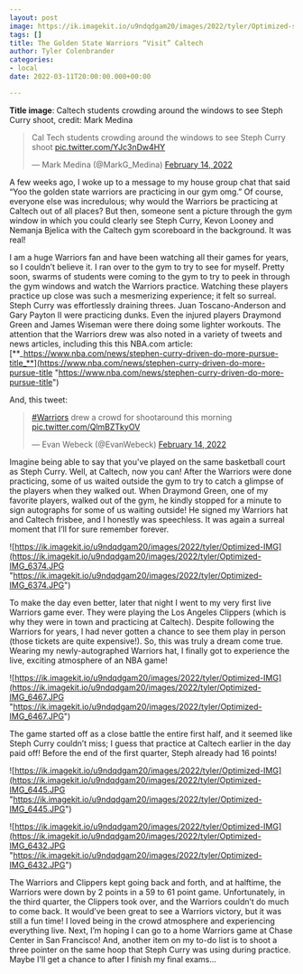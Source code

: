 ```yaml
---
layout: post
image: https://ik.imagekit.io/u9ndqdgam20/images/2022/tyler/Optimized-steph.png
tags: []
title: The Golden State Warriors “Visit” Caltech
author: Tyler Colenbrander
categories:
- local
date: 2022-03-11T20:00:00.000+00:00

---
```

**Title image**: Caltech students crowding around the windows to see Steph Curry shoot, credit: Mark Medina

<blockquote class="twitter-tweet"><p lang="en" dir="ltr">Cal Tech students crowding around the windows to see Steph Curry shoot <a href="https://t.co/YJc3nDw4HY">pic.twitter.com/YJc3nDw4HY</a></p>— Mark Medina (@MarkG_Medina) <a href="https://twitter.com/MarkG_Medina/status/1493313096076574720?ref_src=twsrc%5Etfw">February 14, 2022</a></blockquote> <script async src="https://platform.twitter.com/widgets.js" charset="utf-8"></script>

A few weeks ago, I woke up to a message to my house group chat that said “Yoo the golden state warriors are practicing in our gym omg.” Of course, everyone else was incredulous; why would the Warriors be practicing at Caltech out of all places? But then, someone sent a picture through the gym window in which you could clearly see Steph Curry, Kevon Looney and Nemanja Bjelica with the Caltech gym scoreboard in the background. It was real!

I am a huge Warriors fan and have been watching all their games for years, so I couldn’t believe it. I ran over to the gym to try to see for myself. Pretty soon, swarms of students were coming to the gym to try to peek in through the gym windows and watch the Warriors practice. Watching these players practice up close was such a mesmerizing experience; it felt so surreal. Steph Curry was effortlessly draining threes. Juan Toscano-Anderson and Gary Payton II were practicing dunks. Even the injured players Draymond Green and James Wiseman were there doing some lighter workouts. The attention that the Warriors drew was also noted in a variety of tweets and news articles, including this this NBA.com article: [**_https://www.nba.com/news/stephen-curry-driven-do-more-pursue-title_**](https://www.nba.com/news/stephen-curry-driven-do-more-pursue-title "https://www.nba.com/news/stephen-curry-driven-do-more-pursue-title")

And, this tweet:

<blockquote class="twitter-tweet"><p lang="en" dir="ltr"><a href="https://twitter.com/hashtag/Warriors?src=hash&ref_src=twsrc%5Etfw">#Warriors</a> drew a crowd for shootaround this morning <a href="https://t.co/QlmBZTkyOV">pic.twitter.com/QlmBZTkyOV</a></p>— Evan Webeck (@EvanWebeck) <a href="https://twitter.com/EvanWebeck/status/1493317488343322624?ref_src=twsrc%5Etfw">February 14, 2022</a></blockquote> <script async src="https://platform.twitter.com/widgets.js" charset="utf-8"></script>

Imagine being able to say that you've played on the same basketball court as Steph Curry. Well, at Caltech, now you can! After the Warriors were done practicing, some of us waited outside the gym to try to catch a glimpse of the players when they walked out. When Draymond Green, one of my favorite players, walked out of the gym, he kindly stopped for a minute to sign autographs for some of us waiting outside! He signed my Warriors hat and Caltech frisbee, and I honestly was speechless. It was again a surreal moment that I’ll for sure remember forever.

![https://ik.imagekit.io/u9ndqdgam20/images/2022/tyler/Optimized-IMG](https://ik.imagekit.io/u9ndqdgam20/images/2022/tyler/Optimized-IMG_6374.JPG "https://ik.imagekit.io/u9ndqdgam20/images/2022/tyler/Optimized-IMG_6374.JPG")

To make the day even better, later that night I went to my very first live Warriors game ever. They were playing the Los Angeles Clippers (which is why they were in town and practicing at Caltech). Despite following the Warriors for years, I had never gotten a chance to see them play in person (those tickets are quite expensive!). So, this was truly a dream come true. Wearing my newly-autographed Warriors hat, I finally got to experience the live, exciting atmosphere of an NBA game!

![https://ik.imagekit.io/u9ndqdgam20/images/2022/tyler/Optimized-IMG](https://ik.imagekit.io/u9ndqdgam20/images/2022/tyler/Optimized-IMG_6467.JPG "https://ik.imagekit.io/u9ndqdgam20/images/2022/tyler/Optimized-IMG_6467.JPG")

The game started off as a close battle the entire first half, and it seemed like Steph Curry couldn’t miss; I guess that practice at Caltech earlier in the day paid off! Before the end of the first quarter, Steph already had 16 points!

![https://ik.imagekit.io/u9ndqdgam20/images/2022/tyler/Optimized-IMG](https://ik.imagekit.io/u9ndqdgam20/images/2022/tyler/Optimized-IMG_6445.JPG "https://ik.imagekit.io/u9ndqdgam20/images/2022/tyler/Optimized-IMG_6445.JPG")

![https://ik.imagekit.io/u9ndqdgam20/images/2022/tyler/Optimized-IMG](https://ik.imagekit.io/u9ndqdgam20/images/2022/tyler/Optimized-IMG_6432.JPG "https://ik.imagekit.io/u9ndqdgam20/images/2022/tyler/Optimized-IMG_6432.JPG")

The Warriors and Clippers kept going back and forth, and at halftime, the Warriors were down by 2 points in a 59 to 61 point game. Unfortunately, in the third quarter, the Clippers took over, and the Warriors couldn’t do much to come back. It would’ve been great to see a Warriors victory, but it was still a fun time! I loved being in the crowd atmosphere and experiencing everything live. Next, I’m hoping I can go to a home Warriors game at Chase Center in San Francisco! And, another item on my to-do list is to shoot a three pointer on the same hoop that Steph Curry was using during practice. Maybe I'll get a chance to after I finish my final exams...